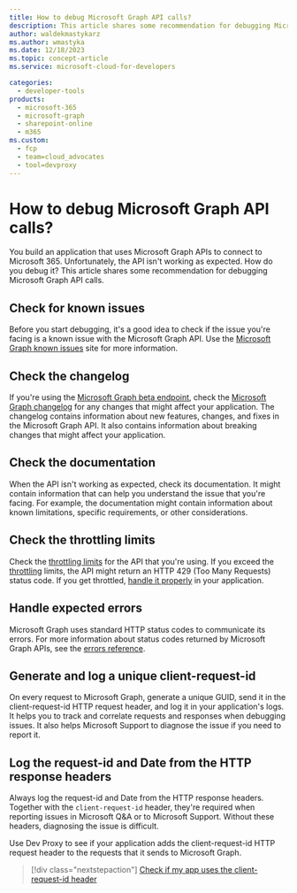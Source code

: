 ```yaml
---
title: How to debug Microsoft Graph API calls?
description: This article shares some recommendation for debugging Microsoft Graph API calls.
author: waldekmastykarz
ms.author: wmastyka
ms.date: 12/18/2023
ms.topic: concept-article
ms.service: microsoft-cloud-for-developers

categories:
  - developer-tools
products:
  - microsoft-365
  - microsoft-graph
  - sharepoint-online
  - m365
ms.custom:
  - fcp
  - team=cloud_advocates
  - tool=devproxy
---
```


# How to debug Microsoft Graph API calls?

You build an application that uses Microsoft Graph APIs to connect to Microsoft 365. Unfortunately, the API isn't working as expected. How do you debug it? This article shares some recommendation for debugging Microsoft Graph API calls.

## Check for known issues

Before you start debugging, it's a good idea to check if the issue you're facing is a known issue with the Microsoft Graph API. Use the [Microsoft Graph known issues](https://developer.microsoft.com/graph/known-issues/?search=) site for more information.

## Check the changelog

If you're using the [Microsoft Graph beta endpoint](./use-microsoft-graph-beta-production.md), check the [Microsoft Graph changelog](https://developer.microsoft.com/graph/changelog/?search=) for any changes that might affect your application. The changelog contains information about new features, changes, and fixes in the Microsoft Graph API. It also contains information about breaking changes that might affect your application.

## Check the documentation

When the API isn't working as expected, check its documentation. It might contain information that can help you understand the issue that you're facing. For example, the documentation might contain information about known limitations, specific requirements, or other considerations.

## Check the throttling limits

Check the [throttling limits](https://learn.microsoft.com/graph/throttling-limits) for the API that you're using. If you exceed the [throttling](./what-is-throttling.md) limits, the API might return an HTTP 429 (Too Many Requests) status code. If you get throttled, [handle it properly](./how-to-handle-api-throttling.md) in your application.

## Handle expected errors

Microsoft Graph uses standard HTTP status codes to communicate its errors. For more information about status codes returned by Microsoft Graph APIs, see the [errors reference](https://learn.microsoft.com/graph/errors?view=graph-rest-1.0).

## Generate and log a unique client-request-id

On every request to Microsoft Graph, generate a unique GUID, send it in the client-request-id HTTP request header, and log it in your application's logs. It helps you to track and correlate requests and responses when debugging issues. It also helps Microsoft Support to diagnose the issue if you need to report it.

## Log the request-id and Date from the HTTP response headers

Always log the request-id and Date from the HTTP response headers. Together with the `client-request-id` header, they're required when reporting issues in Microsoft Q&A or to Microsoft Support. Without these headers, diagnosing the issue is difficult.

Use Dev Proxy to see if your application adds the client-request-id HTTP request header to the requests that it sends to Microsoft Graph.

> [!div class="nextstepaction"]
> [Check if my app uses the client-request-id header](../technical-reference/graphclientrequestidguidanceplugin.md)
